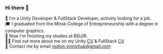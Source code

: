 ### Hi there 👋  


👨‍ I'm a Unity Developer & FullStack Developer, actively looking for a job.   
🎓 I graduated from the Minsk College of Entrepreneurship with a degree in computer graphics.  
💪 Now I'm finishing my studies at BSUIR.  
👨‍💻 Find out more about me on my Unity [CV](https://github.com/RodionWinniePooh/CV/blob/main/Resume%20Unity%20Developer%20Vinnichuk%20Rodion.pdf) & FullStack [CV](https://github.com/RodionWinniePooh/CV/blob/main/Resume%20FullStack%20Developer%20Rodion.pdf)  
📩 Contact me by email rodion.vinnichuk@gmail.com  

 


